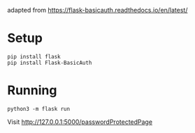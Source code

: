 adapted from <https://flask-basicauth.readthedocs.io/en/latest/>

# Setup

    pip install flask
    pip install Flask-BasicAuth

# Running

    python3 -m flask run

Visit <http://127.0.0.1:5000/passwordProtectedPage>
